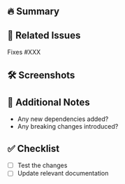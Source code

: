 ## 🔥 Summary
<!-- Provide a short description of the changes in this PR. -->

## 📌 Related Issues
<!-- Link any related issues using `Fixes #issue_number` or `Closes #issue_number` -->
Fixes #XXX

## 🛠 Screenshots
<!-- Add screenshots or GIFs if the change affects the result -->

## 📖 Additional Notes
<!-- Any extra info, dependencies, or migration steps required -->
- Any new dependencies added?
- Any breaking changes introduced?

## ✅ Checklist
<!-- Ensure the following before submitting your PR -->
- [ ] Test the changes
- [ ] Update relevant documentation
